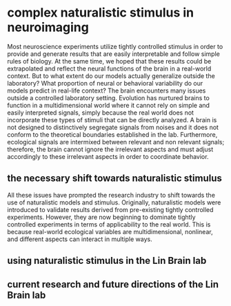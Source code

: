 # complex naturalistic stimulus in neuroimaging

Most neuroscience experiments utilize tightly controlled stimulus in order to provide and generate results that are easily interpretable and follow simple rules of biology. At the same time, we hoped that these results could be extrapolated and reflect the neural functions of the brain in a real-world context. But to what extent do our models actually generalize outside the laboratory? What proportion of neural or behavioral variability do our models predict in real-life context? The brain encounters many issues outside a controlled laboratory setting. Evolution has nurtured brains to function in a multidimensional world where it cannot rely on simple and easily interpreted signals, simply because the real world does not incorporate these types of stimuli that can be directly analyzed. A brain is not designed to distinctively segregate signals from noises and it does not conform to the theoretical boundaries established in the lab. Furthermore, ecological signals are intermixed between relevant and non relevant signals; therefore, the brain cannot ignore the irrelevant aspects and must adjust accordingly to these irrelevant aspects in order to coordinate behavior.  

## the necessary shift towards naturalistic stimulus

All these issues have prompted the research industry to shift towards the use of naturalistic models and stimulus. Originally, naturalistic models were introduced to validate results derived from pre-existing tightly controlled experiments. However, they are now beginning to dominate tightly controlled experiments in terms of applicability to the real world. This is because real-world ecological variables are multidimensional, nonlinear, and different aspects can interact in multiple ways. 




## using naturalistic stimulus in the Lin Brain lab


## current research and future directions of the Lin Brain lab


